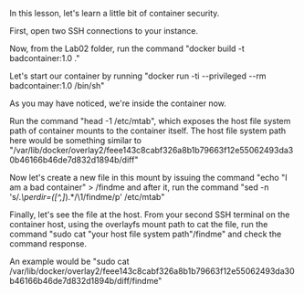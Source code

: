 In this lesson, let's learn a little bit of container security.

First, open two SSH connections to your instance.

Now, from the Lab02 folder, run the command "docker build -t badcontainer:1.0 ."

Let's start our container by running "docker run -ti --privileged --rm badcontainer:1.0 /bin/sh"

As you may have noticed, we're inside the container now.

Run the command "head -1 /etc/mtab", which exposes the host file system path of container mounts to the container itself. 
The host file system path here would be something similar to "/var/lib/docker/overlay2/feee143c8cabf326a8b1b79663f12e55062493da30b46166b46de7d832d1894b/diff"

Now let's create a new file in this mount by issuing the command "echo "I am a bad container" > /findme and after it, run the command "sed -n 's/.*\perdir=\([^,]*\).*/\1\/findme/p' /etc/mtab"

Finally, let's see the file at the host. From your second SSH terminal on the container host, using the overlayfs mount path to cat the file,
run the command "sudo cat "your host file system path"/findme" and check the command response.

An example would be "sudo cat /var/lib/docker/overlay2/feee143c8cabf326a8b1b79663f12e55062493da30b46166b46de7d832d1894b/diff/findme"
